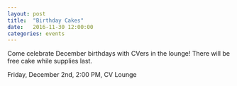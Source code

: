 ```yaml
---
layout: post
title:  "Birthday Cakes"
date:   2016-11-30 12:00:00
categories: events
---
```


Come celebrate December birthdays with CVers in the lounge!  There will be free cake while supplies last.

Friday, December 2nd, 2:00 PM, CV Lounge
